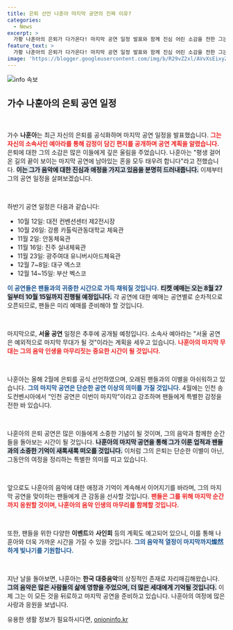 ```yaml
---
title: 은퇴 선언 나훈아 마지막 공연의 진짜 이유?
categories:
  - News
excerpt: >
  가황 나훈아의 은퇴가 다가온다! 마지막 공연 일정 발표와 함께 진심 어린 소감을 전한 그는 모든 혼을 태우겠다고 다짐했다. 팬들과의 이별이 가까워지는 순간, 당신은 무엇을 느낄까요?
feature_text: >
  가황 나훈아의 은퇴가 다가온다! 마지막 공연 일정 발표와 함께 진심 어린 소감을 전한 그는 모든 혼을 태우겠다고 다짐했다. 팬들과의 이별이 가까워지는 순간, 당신은 무엇을 느낄까요?
image: 'https://blogger.googleusercontent.com/img/b/R29vZ2xl/AVvXsEixyZcFfHzMRdzZMjFBmAUKJYCLCGyLL1o632UiGVXcaFdKo_bkvkuCioo0uUKlGfBVcT3P84aROyZIXSBEx3Aw5nCQ3pTgDom1WDC4m8eifvWiAmWEEVb4x6G_l8C0QH225ldMjyaFvpxGEBGNO37VmDTDMHGhJPq73UglMfDca1-0aw/s1600/blogspot.png'
---
```


<p><img src="https://blogger.googleusercontent.com/img/b/R29vZ2xl/AVvXsEixyZcFfHzMRdzZMjFBmAUKJYCLCGyLL1o632UiGVXcaFdKo_bkvkuCioo0uUKlGfBVcT3P84aROyZIXSBEx3Aw5nCQ3pTgDom1WDC4m8eifvWiAmWEEVb4x6G_l8C0QH225ldMjyaFvpxGEBGNO37VmDTDMHGhJPq73UglMfDca1-0aw/s1600/blogspot.png" alt="info 속보" /></p>

<h2 data-ke-size="size26">가수 나훈아의 은퇴 공연 일정</h2>

<p data-ke-size="size16">&nbsp;</p>

<p>가수 <strong>나훈아</strong>는 최근 자신의 은퇴를 공식화하며 마지막 공연 일정을 발표했습니다. <b><span style="color: #ee2323;">그는 자신의 소속사인 예아라를 통해 감정이 담긴 편지를 공개하며 공연 계획을 알렸습니다.</span></b> 은퇴에 대한 그의 소감은 많은 이들에게 깊은 울림을 주었습니다. 나훈아는 "평생 걸어온 길의 끝이 보이는 마지막 공연에 남아있는 혼을 모두 태우려 합니다"라고 전했습니다. <b><span style="background-color: #21538527;">이는 그가 음악에 대한 진심과 애정을 가지고 있음을 분명히 드러내줍니다.</span></b> 이제부터 그의 공연 일정을 살펴보겠습니다.</p>

<p data-ke-size="size16">&nbsp;</p>

<p>하반기 공연 일정은 다음과 같습니다:</p>

<ul>
  <li>10월 12일: 대전 컨벤션센터 제2전시장</li>
  <li>10월 26일: 강릉 카톨릭관동대학교 체육관</li>
  <li>11월 2일: 안동체육관</li>
  <li>11월 16일: 진주 실내체육관</li>
  <li>11월 23일: 광주여대 유니버시아드체육관</li>
  <li>12월 7~8일: 대구 엑스코</li>
  <li>12월 14~15일: 부산 벡스코</li>
</ul>

<p><b><span style="color: #1a5490;">이 공연들은 팬들과의 귀중한 시간으로 가득 채워질 것입니다.</span></b> <b><span style="background-color: #21538527;">티켓 예매는 오는 8월 27일부터 10월 15일까지 진행될 예정입니다.</span></b> 각 공연에 대한 예매는 공연별로 순차적으로 오픈되므로, 팬들은 미리 예매를 준비해야 할 것입니다.</p>

<p data-ke-size="size16">&nbsp;</p>

<p>마지막으로, <strong>서울 공연</strong> 일정은 추후에 공개될 예정입니다. 소속사 예아라는 "서울 공연은 예외적으로 마지막 무대가 될 것"이라는 계획을 세우고 있습니다. <b><span style="color: #ee2323;">나훈아의 마지막 무대는 그의 음악 인생을 마무리짓는 중요한 시간이 될 것입니다.</span></b></p>

<p data-ke-size="size16">&nbsp;</p>

<p>나훈아는 올해 2월에 은퇴를 공식 선언하였으며, 오래된 팬들과의 이별을 아쉬워하고 있습니다. <b><span style="color: #1a5490;">그의 마지막 공연은 단순한 공연 이상의 의미를 가질 것입니다.</span></b> 4월에는 인천 송도컨벤시아에서 “인천 공연은 이번이 마지막”이라고 강조하며 팬들에게 특별한 감정을 전한 바 있습니다.</p>

<p data-ke-size="size16">&nbsp;</p>

<p>나훈아의 은퇴 공연은 많은 이들에게 소중한 기념이 될 것이며, 그의 음악과 함께한 순간들을 돌아보는 시간이 될 것입니다. <b><span style="background-color: #21538527;">나훈아의 마지막 공연을 통해 그가 이룬 업적과 팬들과의 소중한 기억이 새록새록 떠오를 것입니다.</span></b> 이처럼 그의 은퇴는 단순한 이별이 아닌, 그동안의 여정을 정리하는 특별한 의미를 띠고 있습니다.</p>

<p data-ke-size="size16">&nbsp;</p>

<p>앞으로도 나훈아의 음악에 대한 애정과 기억이 계속해서 이어지기를 바라며, 그의 마지막 공연을 맞이하는 팬들에게 큰 감동을 선사할 것입니다. <b><span style="color: #ee2323;">팬들은 그를 위해 마지막 순간까지 응원할 것이며, 나훈아의 음악 인생의 마무리를 함께할 것입니다.</span></b> </p>

<p data-ke-size="size16">&nbsp;</p>

<p>또한, 팬들을 위한 다양한 <strong>이벤트</strong>와 <strong>사인회</strong> 등의 계획도 예고되어 있으니, 이를 통해 나훈아와 더욱 가까운 시간을 가질 수 있을 것입니다. <b><span style="color: #1a5490;">그의 음악적 열정이 마지막까지燦然하게 빛나기를 기원합니다.</span></b> </p>

<p data-ke-size="size16">&nbsp;</p>

<p>지난 날을 돌아보면, 나훈아는 <strong>한국 대중음악</strong>의 상징적인 존재로 자리매김해왔습니다. <b><span style="background-color: #21538527;">그의 음악은 많은 사람들의 삶에 영향을 주었으며, 더 많은 세대에게 기억될 것입니다.</span></b> 이제 그는 이 모든 것을 뒤로하고 마지막 공연을 준비하고 있습니다. 나훈아의 여정에 많은 사랑과 응원을 보냅니다.</p>
유용한 생활 정보가 필요하시다면, <a href="https://onioninfo.kr" rel="dofollow">onioninfo.kr</a>


